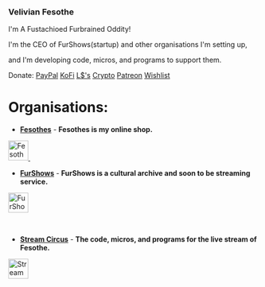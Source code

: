 ### Velivian Fesothe
I'm A Fustachioed Furbrained Oddity!

<p>I'm the CEO of FurShows(startup) and other organisations I'm setting up,</p>
<p>and I'm developing code, micros, and programs to support them.</p>

Donate: <a href="https://paypal.me/fesothe">PayPal</a> <a href="https://ko-fi.com/fesothe">KoFi</a> <a href="https://my.secondlife.com/steampunk.gears">L$'s</a> <a href="https://fesothe.crypto">Crypto</a> <a href="https://www.patreon.com/Fesothe">Patreon</a> <a href="https://wishlist.fesothe.com/">Wishlist</a>


<h1>Organisations:</h1>

* <b><a href="https://github.com/Fesothes">Fesothes</a></b> - <b>Fesothes is my online shop.</b>

<a href="https://github.com/Fesothes">
  <img src="https://avatars.githubusercontent.com/u/86520759?s=400&u=0f94ffb083162606c134d012d24bb21ec6da104f&v=4" alt="Fesothes Logo" style="width:40px;height:40px;">
</a> 
&nbsp;

* <b><a href="https://github.com/FurShows">FurShows</a></b> - <b>FurShows is a cultural archive and soon to be streaming service.</b>

<a href="https://github.com/FurShows">
  <img src="https://avatars.githubusercontent.com/u/80177700?s=400&u=4a3e0340bac47b042986c2bcad06850cc26f9f7d&v=4" alt="FurShows Logo" style="width:40px;height:40px;">
</a>

&nbsp;

* <b><a href="https://github.com/StreamCircus">Stream Circus</b></a> - <b>The code, micros, and programs for the live stream of Fesothe.</b>

<a href="https://github.com/StreamCircus">
  <img src="https://avatars.githubusercontent.com/u/86520759?s=400&u=0f94ffb083162606c134d012d24bb21ec6da104f&v=4" alt="Stream Circus Logo" style="width:40px;height:40px;">
</a>
